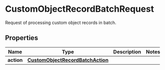 

# CustomObjectRecordBatchRequest

Request of processing custom object records in batch.

## Properties

| Name | Type | Description | Notes |
|------------ | ------------- | ------------- | -------------|
|**action** | [**CustomObjectRecordBatchAction**](CustomObjectRecordBatchAction.md) |  |  |



